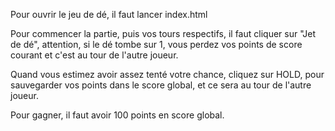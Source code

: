 Pour ouvrir le jeu de dé, il faut lancer index.html

Pour commencer la partie, puis vos tours respectifs, il faut cliquer sur "Jet de dé", attention, si le dé tombe sur 1, vous perdez vos points de score courant et c'est au tour de l'autre joueur.

Quand vous estimez avoir assez tenté votre chance, cliquez sur HOLD, pour sauvegarder vos points dans le score global, et ce sera au tour de l'autre joueur.

Pour gagner, il faut avoir 100 points en score global.
